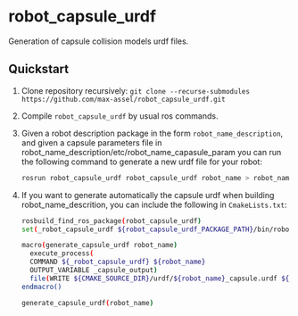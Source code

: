 robot_capsule_urdf
==================

Generation of capsule collision models urdf files.


Quickstart
----------
 1.  Clone repository recursively:
    `git clone --recurse-submodules https://github.com/max-assel/robot_capsule_urdf.git`

 1.  Compile `robot_capsule_urdf` by usual ros commands.

 1.  Given a robot description package in the form
     `robot_name_description`, and given a capsule parameters file in
     robot_name_description/etc/robot_name_capasule_param you can run
     the following command to generate a new urdf file for your robot:

     ```sh
     rosrun robot_capsule_urdf robot_capsule_urdf robot_name > robot_name_capsule.urdf
     ```

 1. If you want to generate automatically the capsule urdf when
    building robot_name_descrition, you can include the following in
    `CmakeLists.txt`:

    ```sh
    rosbuild_find_ros_package(robot_capsule_urdf)
    set(_robot_capsule_urdf ${robot_capsule_urdf_PACKAGE_PATH}/bin/robot_capsule_urdf)

    macro(generate_capsule_urdf robot_name)
      execute_process(
      COMMAND ${_robot_capsule_urdf} ${robot_name}
      OUTPUT_VARIABLE _capsule_output)
      file(WRITE ${CMAKE_SOURCE_DIR}/urdf/${robot_name}_capsule.urdf ${_capsule_output})
    endmacro()

    generate_capsule_urdf(robot_name)
    ```
